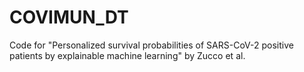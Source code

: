 # COVIMUN_DT
Code for "Personalized survival probabilities of SARS-CoV-2 positive patients by explainable machine learning" by Zucco et al.
